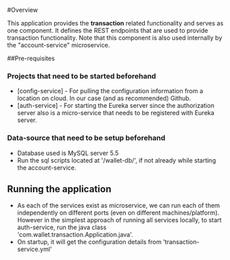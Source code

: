 #Overview

This application provides the **transaction** related functionality and serves as one component. It defines the REST endpoints that are used to provide transaction functionality. Note that this component is also used internally by the "account-service" microservice.

##Pre-requisites

### Projects that need to be started beforehand
* [config-service] - For pulling the configuration information from a location on cloud. In our case (and as recommended) Github.
* [auth-service] - For starting the Eureka server since the authorization server also is a micro-service that needs to be registered with Eureka server.  
  
### Data-source that need to be setup beforehand
* Database used is MySQL server 5.5
* Run the sql scripts located at '<app-root>/wallet-db/', if not already while starting the account-service.

## Running the application
* As each of the services exist as microservice, we can run each of them independently on different ports (even on different 
  machines/platform). However in the simplest approach of running all services locally, to start auth-service, run the java class 'com.wallet.transaction.Application.java'. 
* On startup, it will get the configuration details from 'transaction-service.yml'  


